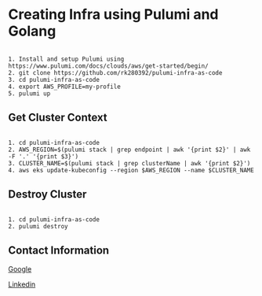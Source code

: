 <h1>Creating Infra using Pulumi and Golang</h1>

```shell

1. Install and setup Pulumi using https://www.pulumi.com/docs/clouds/aws/get-started/begin/
2. git clone https://github.com/rk280392/pulumi-infra-as-code
3. cd pulumi-infra-as-code
4. export AWS_PROFILE=my-profile
5. pulumi up
```
<h2>Get Cluster Context</h2>

```shell

1. cd pulumi-infra-as-code
2. AWS_REGION=$(pulumi stack | grep endpoint | awk '{print $2}' | awk -F '.' '{print $3}')
3. CLUSTER_NAME=$(pulumi stack | grep clusterName | awk '{print $2}')
4. aws eks update-kubeconfig --region $AWS_REGION --name $CLUSTER_NAME
```

<h2>Destroy Cluster</h2>

```shell

1. cd pulumi-infra-as-code
2. pulumi destroy

```
<h2> Contact Information </h2>

[Google](k90229@gmail.com)

[Linkedin](https://www.linkedin.com/in/rajesh-kumar-624082ab/) 
